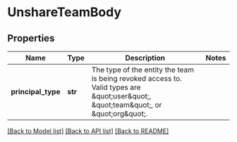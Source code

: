 # UnshareTeamBody

## Properties
Name | Type | Description | Notes
------------ | ------------- | ------------- | -------------
**principal_type** | **str** | The type of the entity the team is being revoked access to. Valid types are \&quot;user\&quot;, \&quot;team\&quot;, or \&quot;org\&quot;. | 

[[Back to Model list]](../README.md#documentation-for-models) [[Back to API list]](../README.md#documentation-for-api-endpoints) [[Back to README]](../README.md)

